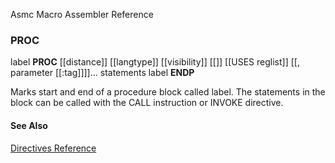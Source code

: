 Asmc Macro Assembler Reference

### PROC

label **PROC** [[distance]] [[langtype]] [[visibility]] [[<prologuearg>]]
   [[USES reglist]] [[, parameter [[:tag]]]]...
   statements
   label **ENDP**</prologuearg> 

Marks start and end of a procedure block called label. The statements in the block can be called with the CALL instruction or INVOKE directive.

#### See Also

[Directives Reference](readme.md)